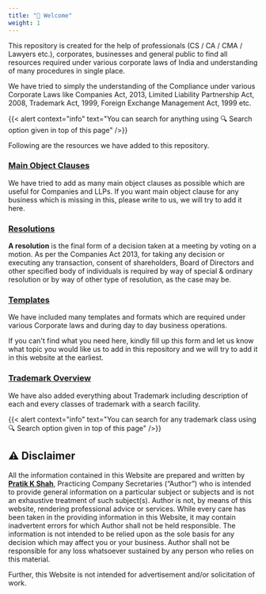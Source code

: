 ```yaml
---
title: "👋 Welcome"
weight: 1
---
```

This repository is created for the help of professionals (CS / CA / CMA / Lawyers etc.), corporates, businesses and general public to find all resources required under various corporate laws of India and understanding of many procedures in single place.

We have tried to simply the understanding of the Compliance under various Corporate Laws like Companies Act, 2013, Limited Liability Partnership Act, 2008, Trademark Act, 1999, Foreign Exchange Management Act, 1999 etc.

{{< alert context="info" text="You can search for anything using 🔍 Search option given in top of this page" />}}

Following are the resources we have added to this repository.

### [Main Object Clauses](docs/drafts-and-templates/main-object-clauses/)

We have tried to add as many main object clauses as possible which are useful for Companies and LLPs. If you want main object clause for any business which is missing in this, please write to us, we will try to add it here.

### [Resolutions](/docs/drafts-and-templates/resolutions)

**A resolution** is the final form of a decision taken at a meeting by voting on a motion. As per the Companies Act 2013, for taking any decision or executing any transaction, consent of shareholders, Board of Directors and other specified body of individuals is required by way of special & ordinary resolution or by way of other type of resolution, as the case may be.

### [Templates](/docs/drafts-and-templates/templates)

We have included many templates and formats which are required under various Corporate laws and during day to day business operations.

If you can't find what you need here, kindly fill up this form and let us know what topic you would like us to add in this repository and we will try to add it in this website at the earliest.

### [Trademark Overview](/docs/trademark/overview)

We have also added everything about Trademark including description of each and every classes of trademark with a search facility.

{{< alert context="info" text="You can search for any trademark class using 🔍 Search option given in top of this page" />}}

## ⚠️ Disclaimer

All the information contained in this Website are prepared and written by [**Pratik K Shah**](https://www.linkedin.com/in/cspratik/), Practicing Company Secretaries (“Author”) who is intended to provide general information on a particular subject or subjects and is not an exhaustive treatment of such subject(s). Author is not, by means of this website, rendering professional advice or services. While every care has been taken in the providing information in this Website, it may contain inadvertent errors for which Author shall not be held responsible. The information is not intended to be relied upon as the sole basis for any decision which may affect you or your business. Author shall not be responsible for any loss whatsoever sustained by any person who relies on this material.

Further, this Website is not intended for advertisement and/or solicitation of work.